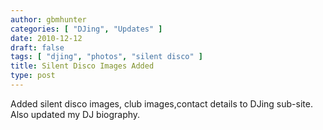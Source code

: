 ```yaml
---
author: gbmhunter
categories: [ "DJing", "Updates" ]
date: 2010-12-12
draft: false
tags: [ "djing", "photos", "silent disco" ]
title: Silent Disco Images Added
type: post
---
```


Added silent disco images, club images,contact details to DJing sub-site. Also updated my DJ biography.
